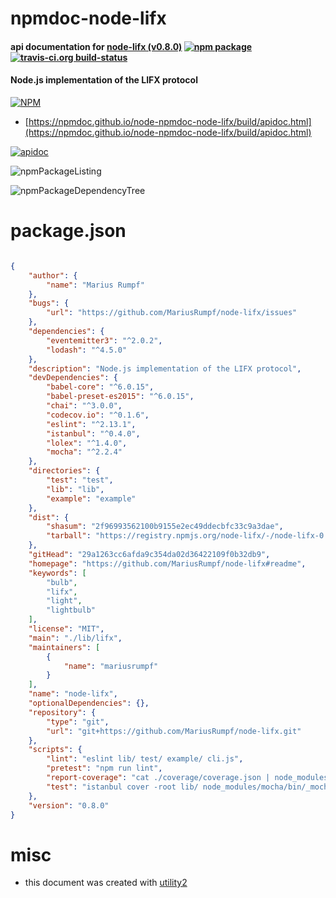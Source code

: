 # npmdoc-node-lifx

#### api documentation for  [node-lifx (v0.8.0)](https://github.com/MariusRumpf/node-lifx#readme)  [![npm package](https://img.shields.io/npm/v/npmdoc-node-lifx.svg?style=flat-square)](https://www.npmjs.org/package/npmdoc-node-lifx) [![travis-ci.org build-status](https://api.travis-ci.org/npmdoc/node-npmdoc-node-lifx.svg)](https://travis-ci.org/npmdoc/node-npmdoc-node-lifx)

#### Node.js implementation of the LIFX protocol

[![NPM](https://nodei.co/npm/node-lifx.png?downloads=true&downloadRank=true&stars=true)](https://www.npmjs.com/package/node-lifx)

- [https://npmdoc.github.io/node-npmdoc-node-lifx/build/apidoc.html](https://npmdoc.github.io/node-npmdoc-node-lifx/build/apidoc.html)

[![apidoc](https://npmdoc.github.io/node-npmdoc-node-lifx/build/screenCapture.buildCi.browser.%252Ftmp%252Fbuild%252Fapidoc.html.png)](https://npmdoc.github.io/node-npmdoc-node-lifx/build/apidoc.html)

![npmPackageListing](https://npmdoc.github.io/node-npmdoc-node-lifx/build/screenCapture.npmPackageListing.svg)

![npmPackageDependencyTree](https://npmdoc.github.io/node-npmdoc-node-lifx/build/screenCapture.npmPackageDependencyTree.svg)



# package.json

```json

{
    "author": {
        "name": "Marius Rumpf"
    },
    "bugs": {
        "url": "https://github.com/MariusRumpf/node-lifx/issues"
    },
    "dependencies": {
        "eventemitter3": "^2.0.2",
        "lodash": "^4.5.0"
    },
    "description": "Node.js implementation of the LIFX protocol",
    "devDependencies": {
        "babel-core": "^6.0.15",
        "babel-preset-es2015": "^6.0.15",
        "chai": "^3.0.0",
        "codecov.io": "^0.1.6",
        "eslint": "^2.13.1",
        "istanbul": "^0.4.0",
        "lolex": "^1.4.0",
        "mocha": "^2.2.4"
    },
    "directories": {
        "test": "test",
        "lib": "lib",
        "example": "example"
    },
    "dist": {
        "shasum": "2f96993562100b9155e2ec49ddecbfc33c9a3dae",
        "tarball": "https://registry.npmjs.org/node-lifx/-/node-lifx-0.8.0.tgz"
    },
    "gitHead": "29a1263cc6afda9c354da02d36422109f0b32db9",
    "homepage": "https://github.com/MariusRumpf/node-lifx#readme",
    "keywords": [
        "bulb",
        "lifx",
        "light",
        "lightbulb"
    ],
    "license": "MIT",
    "main": "./lib/lifx",
    "maintainers": [
        {
            "name": "mariusrumpf"
        }
    ],
    "name": "node-lifx",
    "optionalDependencies": {},
    "repository": {
        "type": "git",
        "url": "git+https://github.com/MariusRumpf/node-lifx.git"
    },
    "scripts": {
        "lint": "eslint lib/ test/ example/ cli.js",
        "pretest": "npm run lint",
        "report-coverage": "cat ./coverage/coverage.json | node_modules/codecov.io/bin/codecov.io.js",
        "test": "istanbul cover -root lib/ node_modules/mocha/bin/_mocha -- -u tdd -r babelhook --recursive test/unit/"
    },
    "version": "0.8.0"
}
```



# misc
- this document was created with [utility2](https://github.com/kaizhu256/node-utility2)
